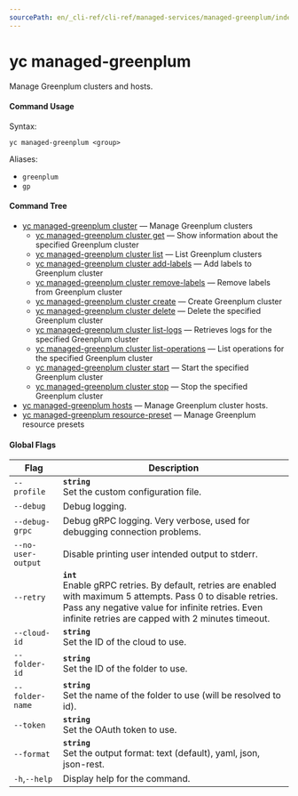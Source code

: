```yaml
---
sourcePath: en/_cli-ref/cli-ref/managed-services/managed-greenplum/index.md
---
```

# yc managed-greenplum

Manage Greenplum clusters and hosts.

#### Command Usage

Syntax: 

`yc managed-greenplum <group>`

Aliases: 

- `greenplum`
- `gp`

#### Command Tree

- [yc managed-greenplum cluster](cluster/index.md) — Manage Greenplum clusters
	- [yc managed-greenplum cluster get](cluster/get.md) — Show information about the specified Greenplum cluster
	- [yc managed-greenplum cluster list](cluster/list.md) — List Greenplum clusters
	- [yc managed-greenplum cluster add-labels](cluster/add-labels.md) — Add labels to Greenplum cluster
	- [yc managed-greenplum cluster remove-labels](cluster/remove-labels.md) — Remove labels from Greenplum cluster
	- [yc managed-greenplum cluster create](cluster/create.md) — Create Greenplum cluster
	- [yc managed-greenplum cluster delete](cluster/delete.md) — Delete the specified Greenplum cluster
	- [yc managed-greenplum cluster list-logs](cluster/list-logs.md) — Retrieves logs for the specified Greenplum cluster
	- [yc managed-greenplum cluster list-operations](cluster/list-operations.md) — List operations for the specified Greenplum cluster
	- [yc managed-greenplum cluster start](cluster/start.md) — Start the specified Greenplum cluster
	- [yc managed-greenplum cluster stop](cluster/stop.md) — Stop the specified Greenplum cluster
- [yc managed-greenplum hosts](hosts/index.md) — Manage Greenplum cluster hosts.
- [yc managed-greenplum resource-preset](resource-preset/index.md) — Manage Greenplum resource presets

#### Global Flags

| Flag | Description |
|----|----|
|`--profile`|<b>`string`</b><br/>Set the custom configuration file.|
|`--debug`|Debug logging.|
|`--debug-grpc`|Debug gRPC logging. Very verbose, used for debugging connection problems.|
|`--no-user-output`|Disable printing user intended output to stderr.|
|`--retry`|<b>`int`</b><br/>Enable gRPC retries. By default, retries are enabled with maximum 5 attempts. Pass 0 to disable retries. Pass any negative value for infinite retries. Even infinite retries are capped with 2 minutes timeout.|
|`--cloud-id`|<b>`string`</b><br/>Set the ID of the cloud to use.|
|`--folder-id`|<b>`string`</b><br/>Set the ID of the folder to use.|
|`--folder-name`|<b>`string`</b><br/>Set the name of the folder to use (will be resolved to id).|
|`--token`|<b>`string`</b><br/>Set the OAuth token to use.|
|`--format`|<b>`string`</b><br/>Set the output format: text (default), yaml, json, json-rest.|
|`-h`,`--help`|Display help for the command.|

